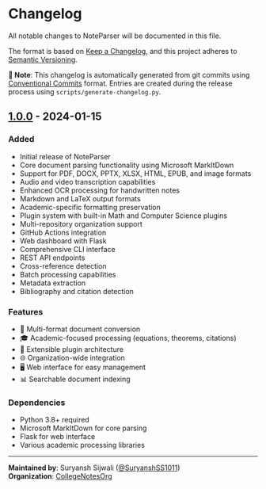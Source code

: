 # Changelog

All notable changes to NoteParser will be documented in this file.

The format is based on [Keep a Changelog](https://keepachangelog.com/en/1.0.0/),
and this project adheres to [Semantic Versioning](https://semver.org/spec/v2.0.0.html).

**📝 Note**: This changelog is automatically generated from git commits using [Conventional Commits](https://conventionalcommits.org/) format. 
Entries are created during the release process using `scripts/generate-changelog.py`.

## [1.0.0] - 2024-01-15

### Added
- Initial release of NoteParser
- Core document parsing functionality using Microsoft MarkItDown
- Support for PDF, DOCX, PPTX, XLSX, HTML, EPUB, and image formats
- Audio and video transcription capabilities
- Enhanced OCR processing for handwritten notes
- Markdown and LaTeX output formats
- Academic-specific formatting preservation
- Plugin system with built-in Math and Computer Science plugins
- Multi-repository organization support
- GitHub Actions integration
- Web dashboard with Flask
- Comprehensive CLI interface
- REST API endpoints
- Cross-reference detection
- Batch processing capabilities
- Metadata extraction
- Bibliography and citation detection

### Features
- 🔄 Multi-format document conversion
- 🎓 Academic-focused processing (equations, theorems, citations)
- 🔌 Extensible plugin architecture
- 🌐 Organization-wide integration
- 🖥️ Web interface for easy management
- 📊 Searchable document indexing

### Dependencies
- Python 3.8+ required
- Microsoft MarkItDown for core parsing
- Flask for web interface
- Various academic processing libraries

[1.0.0]: https://github.com/CollegeNotesOrg/noteparser/releases/tag/v1.0.0

---

**Maintained by**: Suryansh Sijwali ([@SuryanshSS1011](https://github.com/SuryanshSS1011))  
**Organization**: [CollegeNotesOrg](https://github.com/CollegeNotesOrg)
